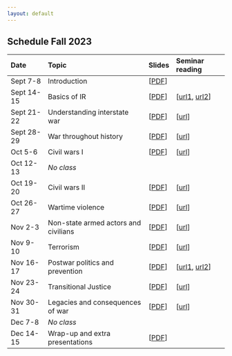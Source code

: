 ```yaml
---
layout: default
---
```


## Schedule Fall 2023

| Date        | Topic  | Slides | Seminar reading |
| :---        | :---   | :--- | :--- |
| Sept 7-8    | Introduction | [[PDF](./slides/1_introduction/introduction.pdf)] ||
| Sept 14-15  | Basics of IR | [[PDF](./slides/2_IR/IR_intro.pdf)] | [[url1](https://iai.tv/articles/how-we-got-putin-so-wrong-auid-2063), [url2](https://www.theatlantic.com/ideas/archive/2023/03/russia-ukraine-war-pundits-history-international-relations/673293/)] |
| Sept 21-22  | Understanding interstate war | [[PDF](./slides/3_interstate/interstate.pdf)] | [[url](https://www.newyorker.com/magazine/2022/11/21/a-dangerous-game-over-taiwan)] |
| Sept 28-29  | War throughout history | [[PDF](./slides/4_war_history/war_history.pdf)] | [[url](https://www.ft.com/content/9ab50dee-67f5-4e1b-8456-d8f11814ef18)] |
| Oct 5-6     | Civil wars I | [[PDF](./slides/5_civil_wars1/civil_wars1.pdf)] | [[url](https://www.theatlantic.com/magazine/archive/1994/02/the-coming-anarchy/304670/)] |
| Oct 12-13   | *No class* |||
| Oct 19-20   | Civil wars II | [[PDF](./slides/6_civil_wars2/civil_wars2.pdf)] | [[url](https://www.newyorker.com/magazine/2021/09/13/the-other-afghan-women)] |
| Oct 26-27   | Wartime violence | [[PDF](./slides/7_wartime_violence/violence.pdf)] | [[url](https://www.newyorker.com/magazine/2023/02/06/the-hunt-for-russian-collaborators-in-ukraine)] |
| Nov 2-3     | Non-state armed actors and civilians | [[PDF](./slides/8_rebels/rebels.pdf)] | [[url](https://www.newyorker.com/magazine/2023/07/24/haiti-held-hostage)] |
| Nov 9-10    | Terrorism | [[PDF](./slides/9_terrorism/terrorism.pdf)] | [[url](https://www.newyorker.com/magazine/2006/09/11/the-master-plan)] |
| Nov 16-17   | Postwar politics and prevention | [[PDF](./slides/10_postwar_politics/postwar.pdf)] | [[url1](https://www.newyorker.com/books/page-turner/israels-other-war), [url2](https://www.foreignaffairs.com/israel/hamas-what-israel-must-do)] |
| Nov 23-24   | Transitional Justice | [[PDF](./slides/11_transitional_justice/tj.pdf)] | [[url](https://www.newyorker.com/magazine/2022/08/08/the-prosecution-of-russian-war-crimes-in-ukraine)] |
| Nov 30-31   | Legacies and consequences of war | [[PDF](./slides/12_legacies/legacies.pdf)] | [[url](https://www.newyorker.com/magazine/2017/12/04/the-fight-over-virginias-confederate-monuments)] |
| Dec 7-8     | *No class* |||
| Dec 14-15   | Wrap-up and extra presentations         | [[PDF](./slides/13_wrap/wrap_up.pdf)] ||
